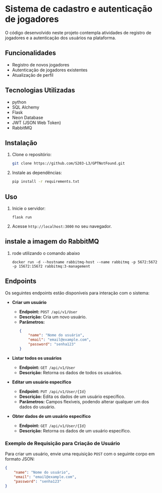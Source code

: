 # Sistema de cadastro e autenticação de jogadores

O código desenvolvido neste projeto contempla atividades de registro de jogadores e a autenticação dos usuários na plataforma.

## Funcionalidades

- Registro de novos jogadores
- Autenticação de jogadores existentes
- Atualização de perfil

## Tecnologias Utilizadas

- python
- SQL Alchemy
- Flask
- Neon Database
- JWT (JSON Web Token)
- RabbitMQ


## Instalação

1. Clone o repositório:
    ```bash
    git clone https://github.com/S203-L3/GPTNotFound.git
    ```

2. Instale as dependências:
    ```bash
    pip install -r requirements.txt
    ```

## Uso

1. Inicie o servidor:
    ```
    flask run
    ```
2. Acesse `http://localhost:3000` no seu navegador.

## instale a imagem do RabbitMQ 
1. rode utilizando o comando abaixo
    ```
    docker run -d --hostname rabbitmq-host --name rabbitmq -p 5672:5672 -p 15672:15672 rabbitmq:3-management
    ```



## Endpoints

Os seguintes endpoints estão disponíveis para interação com o sistema:

- **Criar um usuário**
    - **Endpoint:** `POST /api/v1/User`
    - **Descrição:** Cria um novo usuário.
    - **Parâmetros:**
        ```json
        {
            "name": "Nome do usuário",
            "email": "email@example.com",
            "password": "senha123"
        }
        ```

- **Listar todos os usuários**
    - **Endpoint:** `GET /api/v1/User`
    - **Descrição:** Retorna os dados de todos os usuários.

- **Editar um usuário específico**
    - **Endpoint:** `PUT /api/v1/User/{Id}`
    - **Descrição:** Edita os dados de um usuário específico.
    - **Parâmetros:** Campos flexíveis, podendo alterar qualquer um dos dados do usuário.

- **Obter dados de um usuário específico**
    - **Endpoint:** `GET /api/v1/User/{Id}`
    - **Descrição:** Retorna os dados de um usuário específico.

### Exemplo de Requisição para Criação de Usuário

Para criar um usuário, envie uma requisição `POST` com o seguinte corpo em formato JSON:

```json
{
    "name": "Nome do usuário",
    "email": "email@example.com",
    "password": "senha123"
}
```




